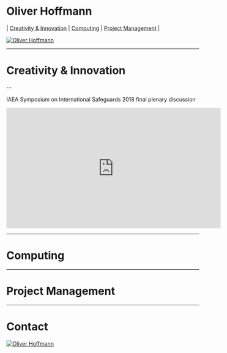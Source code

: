 ## 

# Oliver Hoffmann

| [Creativity & Innovation](#/1) | [Computing](#/2) | [Project Management](#/3) |

[![Oliver Hoffmann](https://res.cloudinary.com/ontore/image/upload/ar_16:9,c_fill,g_auto,e_sharpen/v1490167322/IMG_20160906_160932_ozmwwn.jpg)](https://docs.google.com/presentation/d/e/2PACX-1vS_phPxB-o4i4rw-djhY8-J1LYII1z8U10qP_AZi8FWGxxoyxfbBnBacUTUXVb-AvxUvyoHBR5w0OBI/pub?start=false&loop=false&delayms=3000)

---

# Creativity & Innovation

--

IAEA Symposium on International Safeguards 2018 final plenary discussion

<iframe width="560" height="315" src="https://www.youtube.com/embed/-Sn5TTp_Ha8" frameborder="0" allow="accelerometer; autoplay; encrypted-media; gyroscope; picture-in-picture" allowfullscreen></iframe>

---

# Computing

---

# Project Management

---

# Contact

[![Oliver Hoffmann](https://res.cloudinary.com/ontore/image/upload/b_rgb:ffffff/v1552084960/LinkedIn_Logo_felhbw.png)](https://www.linkedin.com/in/ontore/)
